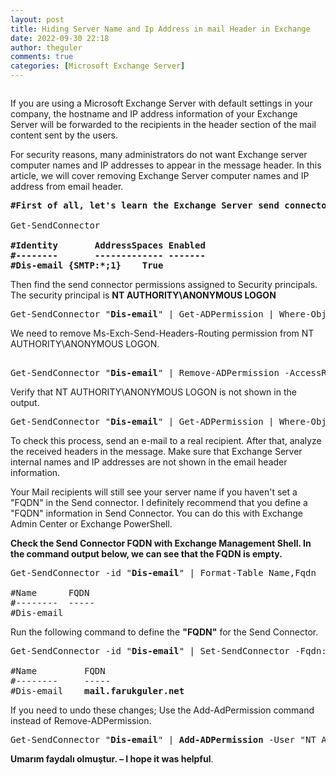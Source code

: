 ```yaml
---
layout: post
title: Hiding Server Name and Ip Address in mail Header in Exchange
date: 2022-09-30 22:18
author: theguler
comments: true
categories: [Microsoft Exchange Server]
---
```

<!-- wp:image {"id":4918,"sizeSlug":"large","linkDestination":"none"} -->
<figure class="wp-block-image size-large"><img src="https://farukguler.com/assets/post_images/exchange-server.jpg?w=810" alt="" class="wp-image-4918" /></figure>
<!-- /wp:image -->

<!-- wp:paragraph -->
<p>If you are using a Microsoft Exchange Server with default settings in your company, the hostname and IP address information of your Exchange Server will be forwarded to the recipients in the header section of the mail content sent by the users.</p>
<!-- /wp:paragraph -->

<!-- wp:paragraph -->
<p>For security reasons, many administrators do not want Exchange server computer names and IP addresses to appear in the message header. In this article, we will cover removing Exchange Server computer names and IP address from email header.</p>
<!-- /wp:paragraph -->

<!-- wp:preformatted -->
<pre class="wp-block-preformatted"><strong>#First of all, let's learn the Exchange Server send connector name</strong>
	
Get-SendConnector

<strong>#Identity       AddressSpaces Enabled
#--------       ------------- -------
#Dis-email {SMTP:*;1}    True</strong></pre>
<!-- /wp:preformatted -->

<!-- wp:paragraph -->
<p>Then find the send connector permissions assigned to Security principals. The security principal is <strong>NT AUTHORITY\ANONYMOUS LOGON</strong></p>
<!-- /wp:paragraph -->

<!-- wp:preformatted -->
<pre class="wp-block-preformatted">Get-SendConnector "<strong>Dis-email</strong>" | Get-ADPermission | Where-Object { $_.ExtendedRights -like "*routing*"} | Format-table User,AccessRights,ExtendedRights</pre>
<!-- /wp:preformatted -->

<!-- wp:paragraph -->
<p>We need to remove Ms-Exch-Send-Headers-Routing permission from NT AUTHORITY\ANONYMOUS LOGON.</p>
<!-- /wp:paragraph -->

<!-- wp:preformatted -->
<pre class="wp-block-preformatted">	
Get-SendConnector "<strong>Dis-email</strong>" | Remove-ADPermission -AccessRight ExtendedRight -ExtendedRights ms-Exch-Send-Headers-Routing -User "NT AUTHORITY\ANONYMOUS LOGON"</pre>
<!-- /wp:preformatted -->

<!-- wp:paragraph -->
<p>Verify that NT AUTHORITY\ANONYMOUS LOGON is not shown in the output.</p>
<!-- /wp:paragraph -->

<!-- wp:preformatted -->
<pre class="wp-block-preformatted">Get-SendConnector "<strong>Dis-email</strong>" | Get-ADPermission | Where-Object { $_.ExtendedRights -like "*routing*"} | Format-table User,AccessRights,ExtendedRights</pre>
<!-- /wp:preformatted -->

<!-- wp:paragraph -->
<p>To check this process, send an e-mail to a real recipient. After that, analyze the received headers in the message. Make sure that Exchange Server internal names and IP addresses are not shown in the email header information.</p>
<!-- /wp:paragraph -->

<!-- wp:paragraph -->
<p>Your Mail recipients will still see your server name if you haven't set a "FQDN" in the Send connector. I definitely recommend that you define a "FQDN" information in Send Connector. You can do this with Exchange Admin Center or Exchange PowerShell.</p>
<!-- /wp:paragraph -->

<!-- wp:paragraph -->
<p><strong>Check the Send Connector FQDN with Exchange Management Shell. In the command output below, we can see that the FQDN is empty.</strong></p>
<!-- /wp:paragraph -->

<!-- wp:preformatted -->
<pre class="wp-block-preformatted">Get-SendConnector -id "<strong>Dis-email</strong>" | Format-Table Name,Fqdn

#Name      FQDN
#--------  -----
#Dis-email</pre>
<!-- /wp:preformatted -->

<!-- wp:paragraph -->
<p>Run the following command to define the <strong>"FQDN"</strong> for the Send Connector.</p>
<!-- /wp:paragraph -->

<!-- wp:preformatted -->
<pre class="wp-block-preformatted">Get-SendConnector -id "<strong>Dis-email</strong>" | Set-SendConnector -Fqdn:mail.farukguler.net

#Name         FQDN
#--------     -----
#Dis-email    <strong>mail.farukguler.net</strong></pre>
<!-- /wp:preformatted -->

<!-- wp:paragraph -->
<p>If you need to undo these changes; Use the Add-AdPermission command instead of Remove-ADPermission.</p>
<!-- /wp:paragraph -->

<!-- wp:preformatted -->
<pre class="wp-block-preformatted">Get-SendConnector "<strong>Dis-email</strong>" | <strong>Add-ADPermission</strong> -User "NT AUTHORITY\ANONYMOUS LOGON" -ExtendedRights ms-Exch-Send-Headers-Routing
</pre>
<!-- /wp:preformatted -->

<!-- wp:paragraph -->
<p><strong>Umarım faydalı olmuştur. – I hope it was helpful</strong>.</p>
<!-- /wp:paragraph -->
